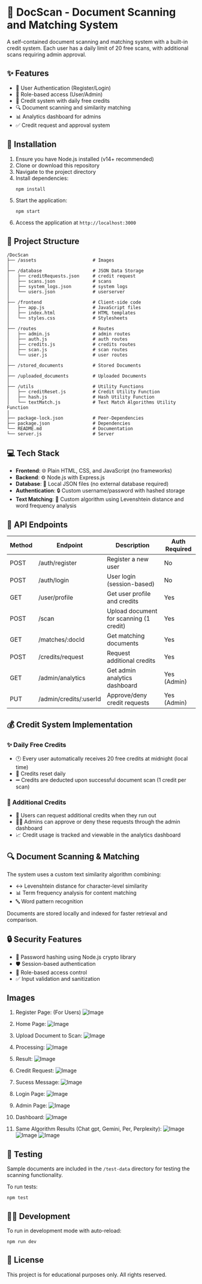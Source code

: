 # 📄 DocScan - Document Scanning and Matching System

A self-contained document scanning and matching system with a built-in credit system. Each user has a daily limit of 20 free scans, with additional scans requiring admin approval.

## ✨ Features

- 🔐 User Authentication (Register/Login)
- 👥 Role-based access (User/Admin)
- 💯 Credit system with daily free credits
- 🔍 Document scanning and similarity matching
- 📊 Analytics dashboard for admins
- ✅ Credit request and approval system

## 🚀 Installation

1. Ensure you have Node.js installed (v14+ recommended)
2. Clone or download this repository
3. Navigate to the project directory
4. Install dependencies:
   ```
   npm install
   ```
5. Start the application:
   ```
   npm start
   ```
6. Access the application at `http://localhost:3000`

## 📁 Project Structure

```
/DocScan
├── /assets                     # Images
│
├── /database                   # JSON Data Storage
│   ├── creditRequests.json     # credit request
│   ├── scans.json              # scans
│   ├── system_logs.json        # system logs
│   └── users.json              # userserver
│
├── /frontend                   # Client-side code
│   ├── app.js                  # JavaScript files
│   ├── index.html              # HTML templates
│   └── styles.css              # Stylesheets
│
├── /routes                     # Routes
│   ├── admin.js                # admin routes
│   ├── auth.js                 # auth routes
│   ├── credits.js              # credits routes
│   ├── scan.js                 # scan routes
│   └── user.js                 # user routes
│
├── /stored_documents           # Stored Documents
│
├── /uploaded_documents         # Uploaded Documents
│
├── /utils                      # Utility Functions
│   ├── creditReset.js          # Credit Utility Function
│   ├── hash.js                 # Hash Utility Function
│   └── textMatch.js            # Text Match Algorithms Utility Function
│
├── package-lock.json           # Peer-Dependencies
├── package.json                # Dependencies
└── README.md                   # Documentation
└── server.js                   # Server
```

## 💻 Tech Stack

- **Frontend**: 🌐 Plain HTML, CSS, and JavaScript (no frameworks)
- **Backend**: ⚙️ Node.js with Express.js
- **Database**: 💾 Local JSON files (no external database required)
- **Authentication**: 🔒 Custom username/password with hashed storage
- **Text Matching**: 🧠 Custom algorithm using Levenshtein distance and word frequency analysis

## 🔌 API Endpoints

| Method | Endpoint               | Description                             | Auth Required |
| ------ | ---------------------- | --------------------------------------- | ------------- |
| POST   | /auth/register         | Register a new user                     | No            |
| POST   | /auth/login            | User login (session-based)              | No            |
| GET    | /user/profile          | Get user profile and credits            | Yes           |
| POST   | /scan                  | Upload document for scanning (1 credit) | Yes           |
| GET    | /matches/:docId        | Get matching documents                  | Yes           |
| POST   | /credits/request       | Request additional credits              | Yes           |
| GET    | /admin/analytics       | Get admin analytics dashboard           | Yes (Admin)   |
| PUT    | /admin/credits/:userId | Approve/deny credit requests            | Yes (Admin)   |

## 💰 Credit System Implementation

### ✨ Daily Free Credits

- 🕛 Every user automatically receives 20 free credits at midnight (local time)
- 🔄 Credits reset daily
- ➖ Credits are deducted upon successful document scan (1 credit per scan)

### 🎁 Additional Credits

- 📝 Users can request additional credits when they run out
- 👨‍💼 Admins can approve or deny these requests through the admin dashboard
- 📈 Credit usage is tracked and viewable in the analytics dashboard

## 🔍 Document Scanning & Matching

The system uses a custom text similarity algorithm combining:

- ↔️ Levenshtein distance for character-level similarity
- 📊 Term frequency analysis for content matching
- 🔤 Word pattern recognition

Documents are stored locally and indexed for faster retrieval and comparison.

## 🔒 Security Features

- 🔑 Password hashing using Node.js crypto library
- 🛡️ Session-based authentication
- 🚦 Role-based access control
- ✅ Input validation and sanitization

## Images

1. Register Page: (For Users)
   ![Image](./assets/1.png)

2. Home Page:
   ![Image](./assets/2.png)

3. Upload Document to Scan:
   ![Image](./assets/3.png)

4. Processing:
   ![Image](./assets/4.png)

5. Result:
   ![Image](./assets/5.png)

6. Credit Request:
   ![Image](./assets/6.png)

7. Sucess Message:
   ![Image](./assets/7.png)

8. Login Page:
   ![Image](./assets/8.png)

9. Admin Page:
   ![Image](./assets/9.png)

10. Dashboard:
    ![Image](./assets/10.png)

11. Same Algorithm Results (Chat gpt, Gemini, Per, Perplexity):
    ![Image](./assets/11.png)
    ![Image](./assets/12.png)
    ![Image](./assets/13.png)

## 🧪 Testing

Sample documents are included in the `/test-data` directory for testing the scanning functionality.

To run tests:

```
npm test
```

## 👨‍💻 Development

To run in development mode with auto-reload:

```
npm run dev
```

## 📜 License

This project is for educational purposes only. All rights reserved.
